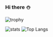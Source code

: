 ### Hi there ⛄



![trophy](https://github-profile-trophy.vercel.app/?username=kazuma-nakagawa&theme=onedark&title=Joined2020,Stars,Commit,Repositories,Followers,Issues)

![stats](https://github-readme-stats.vercel.app/api?username=kazuma-nakagawa&count_private=true&show_icons=true&theme=react&hide=prs)
![Top Langs](https://github-readme-stats.vercel.app/api/top-langs/?username=kazuma-nakagawa&layout=compact)


